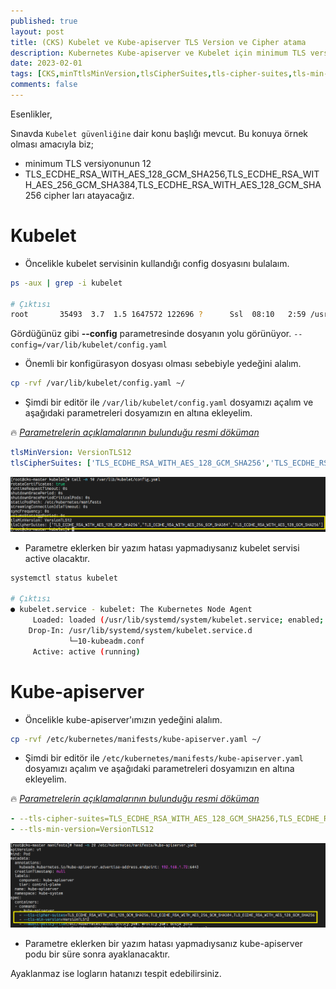```yaml
---
published: true
layout: post
title: (CKS) Kubelet ve Kube-apiserver TLS Version ve Cipher atama
description: Kubernetes Kube-apiserver ve Kubelet için minimum TLS version ve Cipher atama
date: 2023-02-01
tags: [CKS,minTtlsMinVersion,tlsCipherSuites,tls-cipher-suites,tls-min-version,kubelet,kube-apiserver]
comments: false
---
```


Esenlikler,

Sınavda `Kubelet güvenliğine` dair konu başlığı mevcut. Bu konuya örnek olması amacıyla biz;

* minimum TLS versiyonunun 12
* TLS_ECDHE_RSA_WITH_AES_128_GCM_SHA256,TLS_ECDHE_RSA_WITH_AES_256_GCM_SHA384,TLS_ECDHE_RSA_WITH_AES_128_GCM_SHA256 cipher ları atayacağız.

# Kubelet 

* Öncelikle kubelet servisinin kullandığı config dosyasını bulalaım.

```bash
ps -aux | grep -i kubelet

# Çıktısı
root       35493  3.7  1.5 1647572 122696 ?      Ssl  08:10   2:59 /usr/bin/kubelet --bootstrap-kubeconfig=/etc/kubernetes/bootstrap-kubelet.conf --kubeconfig=/etc/kubernetes/kubelet.conf --config=/var/lib/kubelet/config.yaml --container-runtime-endpoint=unix:///run/containerd/containerd.sock --pod-infra-container-image=registry.k8s.io/pause:3.9
```

Gördüğünüz gibi **--config** parametresinde dosyanın yolu görünüyor. `--config=/var/lib/kubelet/config.yaml` 

* Önemli bir konfigürasyon dosyası olması sebebiyle yedeğini alalım.

```bash
cp -rvf /var/lib/kubelet/config.yaml ~/
```

* Şimdi bir editör ile `/var/lib/kubelet/config.yaml` dosyamızı açalım ve aşağıdaki parametreleri dosyamızın en altına ekleyelim.

🔥 [_Parametrelerin açıklamalarının bulunduğu resmi döküman_](https://kubernetes.io/docs/reference/config-api/kubelet-config.v1beta1/)

```yaml
tlsMinVersion: VersionTLS12
tlsCipherSuites: ['TLS_ECDHE_RSA_WITH_AES_128_GCM_SHA256','TLS_ECDHE_RSA_WITH_AES_256_GCM_SHA384','TLS_ECDHE_RSA_WITH_AES_128_GCM_SHA256']
```

![](https://raw.githubusercontent.com/sercangezer/sercangezer.github.io/main/images/2023/20230201-kubeletconfig-tls-add.PNG)

* Parametre eklerken bir yazım hatası yapmadıysanız kubelet servisi active olacaktır.

```bash
systemctl status kubelet

# Çıktısı
● kubelet.service - kubelet: The Kubernetes Node Agent
     Loaded: loaded (/usr/lib/systemd/system/kubelet.service; enabled; vendor preset: disabled)
    Drop-In: /usr/lib/systemd/system/kubelet.service.d
             └─10-kubeadm.conf
     Active: active (running) 
```

# Kube-apiserver

* Öncelikle kube-apiserver'ımızın yedeğini alalım.

```bash
cp -rvf /etc/kubernetes/manifests/kube-apiserver.yaml ~/
```

* Şimdi bir editör ile `/etc/kubernetes/manifests/kube-apiserver.yaml` dosyamızı açalım ve aşağıdaki parametreleri dosyamızın en altına ekleyelim.

🔥 [_Parametrelerin açıklamalarının bulunduğu resmi döküman_](https://kubernetes.io/docs/reference/command-line-tools-reference/kube-apiserver/)

```yaml
- --tls-cipher-suites=TLS_ECDHE_RSA_WITH_AES_128_GCM_SHA256,TLS_ECDHE_RSA_WITH_AES_256_GCM_SHA384,TLS_ECDHE_RSA_WITH_AES_128_GCM_SHA256
- --tls-min-version=VersionTLS12
```

![](https://raw.githubusercontent.com/sercangezer/sercangezer.github.io/main/images/2023/20230201-kube-apiserver-tls-add.PNG)

* Parametre eklerken bir yazım hatası yapmadıysanız kube-apiserver podu bir süre sonra ayaklanacaktır.

Ayaklanmaz ise logların hatanızı tespit edebilirsiniz.


